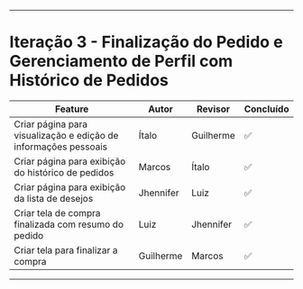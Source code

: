 
---

# Iteração 3 - Finalização do Pedido e Gerenciamento de Perfil com Histórico de Pedidos

| Feature                                                                        | Autor     | Revisor   | Concluído |
| ------------------------------------------------------------------------------ | --------- | --------- | --------- |
| Criar página para visualização e edição de informações pessoais     | Ítalo |Guilherme| ✅
| Criar página para exibição do histórico de pedidos                       | Marcos    |Ítalo | ✅
| Criar página para exibição da lista de desejos | Jhennifer      |Luiz|  ✅
| Criar tela de compra finalizada com resumo do pedido | Luiz |Jhennifer| ✅
| Criar tela para finalizar a compra        |  Guilherme   |Marcos | ✅

---
